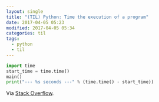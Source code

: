 ```yaml
---
layout: single
title: "(TIL) Python: Time the execution of a program"
date: 2017-04-05 05:23
modified: 2017-04-05 05:34
categories: til
tags:
  - python
  - til
---
```


```python
import time
start_time = time.time()
main()
print("--- %s seconds ---" % (time.time() - start_time))
```

Via [Stack Overflow](http://stackoverflow.com/a/1557584/1257318).
